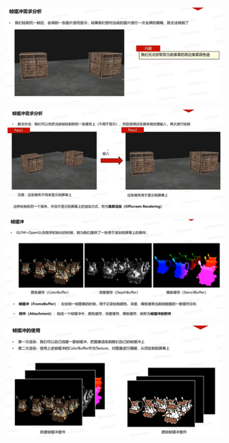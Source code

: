 ![输入图片说明](/imgs/2025-02-12/XP5wjtAq69EFjrAx.png)

![输入图片说明](/imgs/2025-02-12/xQjgYrtFiKjrbglM.png)

![输入图片说明](/imgs/2025-02-12/7ntBrcUI7IdRxa42.png)

![输入图片说明](/imgs/2025-02-12/msLOH4AUEsrb3zIh.png)
<!--stackedit_data:
eyJoaXN0b3J5IjpbMTc0ODg5NDYyNiwzOTE2MjIzNzAsLTE1ND
k4MTY3MzhdfQ==
-->